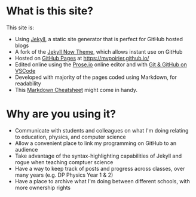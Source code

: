 # What is this site?

This site is:
- Using [Jekyll](https://github.com/jekyll/jekyll), a static site generator that is perfect for GitHub hosted blogs
- A fork of the [Jekyll Now Theme](https://github.com/barryclark/jekyll-now/), which allows instant use on GitHub
- Hosted on [GitHub Pages](https://github.io/) at <https://mvpoirier.github.io/>
- Edited online using the [Prose.io](http://prose.io/) online editor and with [Git & GitHub on VSCode](https://www.youtube.com/watch?v=9cMWR-EGFuY)
- Developed with majority of the pages coded using Markdown, for readability
- This [Markdown Cheatsheet](http://www.jekyllnow.com/Markdown-Style-Guide/) might come in handy.

# Why are you using it?
- Communicate with students and colleagues on what I'm doing relating to education, physics, and computer science
- Allow a convenient place to link my programming on GitHub to an audience
- Take advantage of the syntax-highlighting capabilities of Jekyll and rogue when teaching comptuer science
- Have a way to keep track of posts and progress across classes, over many years (e.g. DP Physics Year 1 & 2)
- Have a place to archive what I'm doing between different schools, with more ownership rights
